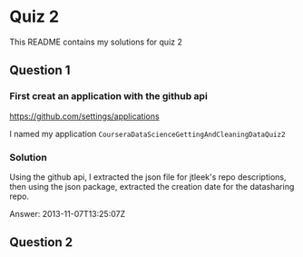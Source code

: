 # Quiz 2

This README contains my solutions for quiz 2

## Question 1

### First creat an application with the github api
https://github.com/settings/applications

I named my application `CourseraDataScienceGettingAndCleaningDataQuiz2`

### Solution
Using the github api, I extracted the json file for jtleek's repo descriptions, then using the json package, extracted the creation date for the datasharing repo.

Answer: 2013-11-07T13:25:07Z

## Question 2

